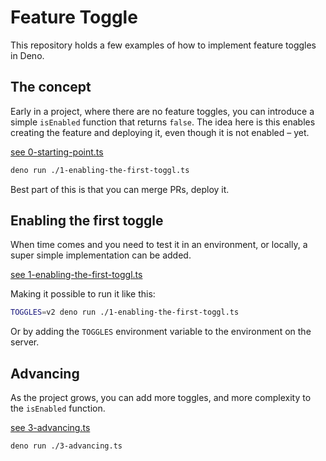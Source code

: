 # Feature Toggle

This repository holds a few examples of how to implement feature toggles in Deno.

## The concept

Early in a project, where there are no feature toggles, you
can introduce a simple `isEnabled` function that returns `false`. The idea here is this enables creating the feature and
deploying it, even though it is not enabled – yet.

[see 0-starting-point.ts](./0-starting-point.ts)

```bash
deno run ./1-enabling-the-first-toggl.ts
```

Best part of this is that you can merge PRs, deploy it.

## Enabling the first toggle

When time comes and you need to test it in an environment,
or locally, a super simple implementation can be added.

[see 1-enabling-the-first-toggl.ts](./1-enabling-the-first-toggl.ts)

Making it possible to run it like this:

```bash
TOGGLES=v2 deno run ./1-enabling-the-first-toggl.ts
```

Or by adding the `TOGGLES` environment variable to the environment on the server.

## Advancing

As the project grows, you can add more toggles, and more
complexity to the `isEnabled` function.

[see 3-advancing.ts](./3-advancing.ts)

```bash
deno run ./3-advancing.ts
```

